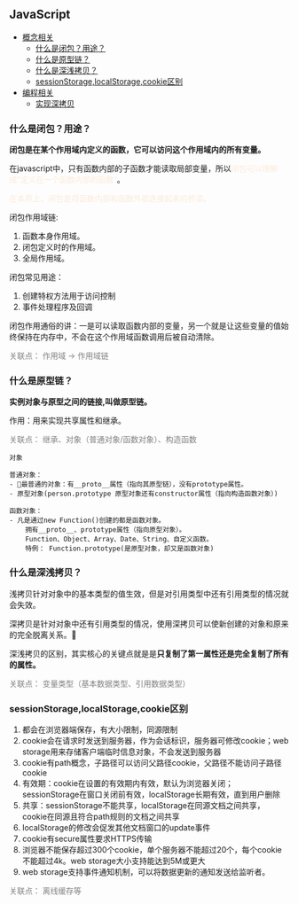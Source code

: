 ## JavaScript

- [概念相关](#概念相关)
    - [什么是闭包？用途？](#什么是闭包？用途？)
    - [什么是原型链？](#什么是原型链？)
    - [什么是深浅拷贝？](#什么是深浅拷贝？)
    - [sessionStorage,localStorage,cookie区别](#sessionStorage,localStorage,cookie区别)
- [编程相关](#编程相关)
    - [实现深拷贝](#实现深拷贝)



### 什么是闭包？用途？
**闭包是在某个作用域内定义的函数，它可以访问这个作用域内的所有变量。**

在javascript中，只有函数内部的子函数才能读取局部变量，所以<span style="color: #fcead8">闭包可以理解成“定义在一个函数内部的函数”</span>。

<span style="color: #fcead8">在本质上，闭包是将函数内部和函数外部连接起来的桥梁。</span>

闭包作用域链:
1. 函数本身作用域。
2. 闭包定义时的作用域。
3. 全局作用域。

闭包常见用途：
1. 创建特权方法用于访问控制
2. 事件处理程序及回调

闭包作用通俗的讲：一是可以读取函数内部的变量，另一个就是让这些变量的值始终保持在内存中，不会在这个作用域函数调用后被自动清除。

<span style="color: grey">关联点： 作用域 -> 作用域链</span>


### 什么是原型链？
**实例对象与原型之间的链接,叫做原型链。**

作用：用来实现共享属性和继承。

<span style="color: grey">关联点： 继承、对象（普通对象/函数对象）、构造函数</span>
<p style="color: grey">

    对象

    普通对象：
    - 最普通的对象：有__proto__属性（指向其原型链），没有prototype属性。
    - 原型对象(person.prototype 原型对象还有constructor属性（指向构造函数对象）)

    函数对象：
    - 凡是通过new Function()创建的都是函数对象。
        拥有__proto__、prototype属性（指向原型对象）。
        Function、Object、Array、Date、String、自定义函数。
        特例： Function.prototype(是原型对象，却又是函数对象)

</p>


### 什么是深浅拷贝？
浅拷贝针对对象中的基本类型的值生效，但是对引用类型中还有引用类型的情况就会失效。

深拷贝是针对对象中还有引用类型的情况，使用深拷贝可以使新创建的对象和原来的完全脱离关系。

深浅拷贝的区别，其实核心的关键点就是是**只复制了第一属性还是完全复制了所有的属性。**

<span style="color: grey">关联点： 变量类型（基本数据类型、引用数据类型）</span>


### sessionStorage,localStorage,cookie区别

1. 都会在浏览器端保存，有大小限制，同源限制
2. cookie会在请求时发送到服务器，作为会话标识，服务器可修改cookie；web storage用来存储客户端临时信息对象，不会发送到服务器
3. cookie有path概念，子路径可以访问父路径cookie，父路径不能访问子路径cookie
4. 有效期：cookie在设置的有效期内有效，默认为浏览器关闭；sessionStorage在窗口关闭前有效，localStorage长期有效，直到用户删除
5. 共享：sessionStorage不能共享，localStorage在同源文档之间共享，cookie在同源且符合path规则的文档之间共享
6. localStorage的修改会促发其他文档窗口的update事件
7. cookie有secure属性要求HTTPS传输
8. 浏览器不能保存超过300个cookie，单个服务器不能超过20个，每个cookie不能超过4k。web storage大小支持能达到5M或更大
9. web storage支持事件通知机制，可以将数据更新的通知发送给监听者。

<span style="color: grey">关联点： 离线缓存等</span>